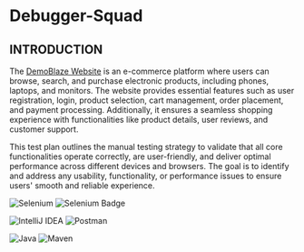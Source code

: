 # Debugger-Squad
## INTRODUCTION
The [DemoBlaze Website](https://www.demoblaze.com/index.html "Visit DemoBlaze")
is an e-commerce platform where users can browse, search, and purchase electronic products, including phones, laptops, and monitors. The website provides essential features such as user registration, login, product selection, cart management, order placement, and payment processing. Additionally, it ensures a seamless shopping experience with functionalities like product details, user reviews, and customer support.

This test plan outlines the manual testing strategy to validate that all core functionalities operate correctly, are user-friendly, and deliver optimal performance across different devices and browsers. The goal is to identify and address any usability, functionality, or performance issues to ensure users' smooth and reliable experience.

![Selenium](https://img.shields.io/badge/Selenium-green?style=flat&logo=selenium&logoColor=white)
<img src="https://img.shields.io/badge/Selenium-green?style=flat&logo=selenium&logoColor=white" alt="Selenium Badge">

![IntelliJ IDEA](https://img.shields.io/badge/IDE-IntelliJ-blue?style=flat&logo=intellijidea&logoColor=white)
![Postman](https://img.shields.io/badge/Postman-orange?style=flat&logo=postman&logoColor=white)

<img alt="Java" src="https://img.shields.io/badge/Java-007396?logo=java&logoColor=white&style=flat" />

<img alt="Maven" src="https://img.shields.io/badge/Maven-C71A36?logo=apache-maven&logoColor=white&style=flat" />










